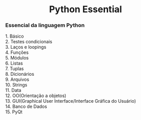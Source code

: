 <h1 align="center">Python Essential</h1>
<h3>Essencial da linguagem Python</h3>
1. Básico<br>
2. Testes condicionais<br>
3. Laços e loopings<br>
4. Funções<br>
5. Módulos<br>
6. Listas<br>
7. Tuplas<br>
8. Dicionários<br>
9. Arquivos<br>
10. Strings<br>
11. Data<br>
12. OO(Orientação a objetos)<br>
13. GUI(Graphical User Interface/Interface Gráfica do Usuário)<br>
14. Banco de Dados<br>
15. PyQt<br>
